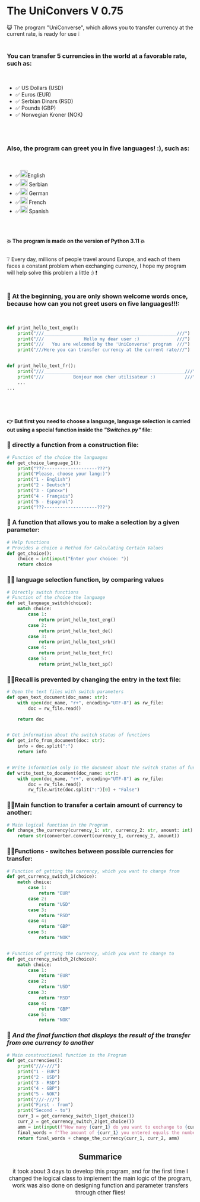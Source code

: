 # The UniConvers V 0.75

😺 The program "UniConverse", which allows you to transfer currency at the current rate, is ready for use ❕ 
<br />
<br />

### **You can transfer 5 currencies in the world at a favorable rate, such as:**
<br />

<ul>
    <li>✅ US Dollars (USD) </li>
    <li>✅ Euros (EUR) </li>
    <li>✅ Serbian Dinars (RSD) </li>
    <li>✅ Pounds (GBP) </li>
    <li>✅ Norwegian Kroner (NOK) </li>
</ul>
<br />
<br />

### **Also, the program can greet you in five languages! :), such as:**
<br />

<ul>
    <li>✅<img src="https://th.bing.com/th/id/OIP.lcElUjxX_dDwCNCb3KkG9QHaEo?pid=ImgDet&rs=1" style="width: 20px">English </li>
    <li>✅<img src="https://th.bing.com/th/id/R.20cca07dfda89b5054b68e5b54e2ddc0?rik=tLso0pVAlNKO9w&riu=http%3a%2f%2fwww.hqwallpapers.ru%2fwallpapers%2fflags%2fflag-serbii-774x435.jpg&ehk=AyW4Xr2XqoteTTUHmmKUhE3h%2fWJg9dgv6q4%2ftg522y8%3d&risl=&pid=ImgRaw&r=0"style="width: 20px"> Serbian </li>
    <li>✅<img src="https://th.bing.com/th/id/R.c69fe03f837a2557067c770656beda72?rik=xNJzv5LcCeFLAw&pid=ImgRaw&r=0" style="width: 20px"> German </li>
    <li>✅<img src="https://th.bing.com/th/id/OIP.OV6AUPcF7B_dxdEcgMZCdQHaE8?w=303&h=202&c=7&r=0&o=5&dpr=1.3&pid=1.71" style="width: 20px"> French </li>
    <li>✅<img src="https://th.bing.com/th/id/R.9d7997e4e13b1c737217f8d1a3f1c6f5?rik=2tCsgtAE5w6xoA&riu=http%3a%2f%2fechesters.co.uk%2fimages%2fposts%2fflag-of-spain.png&ehk=t0cUSAxXePoXOokg%2bPWqCFoxqJQ%2bXhrIA3V%2b9QQEeoM%3d&risl=&pid=ImgRaw&r=0" style="width: 20px"> Spanish </li>
</ul>
<br />
<br />

**💥 The program is made on the version of Python 3.11 💥**
<br />
<br />

❔ Every day, millions of people travel around Europe, and each of them faces a constant problem when exchanging currency, I hope my program will help solve this problem a little :) ❗
<br />
<br />

### 👋 At the beginning, you are only shown welcome words once, because how can you not greet users on five languages!!!:
<br />

```python 
def print_hello_text_eng():
    print("///__________________________________________________///")
    print("///               Hello my dear user :)              ///")
    print("///   You are welcomed by the 'UniConverse' program  ///")
    print("///Here you can transfer currency at the current rate///")


def print_hello_text_fr():
    print("///_____________________________________________________///")
    print("///           Bonjour mon cher utilisateur :)           ///")
    ...
...
```
<br />
<br />

### 
**👉 But first you need to choose a language, language selection is carried out using a special function inside the _"Switches.py"_ file:**
<br />

### 🔧 directly a function from a construction file:
```python 
# Function of the choice the languages
def get_choice_language_1():
    print("???--------------------???")
    print("Please, choose your lang:)")
    print("1 - English")
    print("2 - Deutsch")
    print("3 - Српски")
    print("4 - Français")
    print("5 - Espagnol")
    print("???--------------------???")
```

### 🔧 A function that allows you to make a selection by a given parameter:
```python 
# Help functions
# Provides a choice a Method for Calculating Certain Values
def get_choice():
    choice = int(input("Enter your choice: "))
    return choice
```
### 🔧🔑 language selection function, by comparing values
```python
# Directly switch functions
# Function of the choice the language
def set_language_switch(choice):
    match choice:
        case 1:
            return print_hello_text_eng()
        case 2:
            return print_hello_text_de()
        case 3:
            return print_hello_text_srb()
        case 4:
            return print_hello_text_fr()
        case 5:
            return print_hello_text_sp()
```

### 📢🚩Recall is prevented by changing the entry in the text file:
```python 
# Open the text files with switch parameters
def open_text_document(doc_name: str):
    with open(doc_name, "r+", encoding="UTF-8") as rw_file:
        doc = rw_file.read()

    return doc


# Get information about the switch status of functions
def get_info_from_document(doc: str):
    info = doc.split(":")
    return info


# Write information only in the document about the switch status of functions
def write_text_to_document(doc_name: str):
    with open(doc_name, "r+", encoding="UTF-8") as rw_file:
        doc = rw_file.read()
        rw_file.write(doc.split(":")[0] + "False")
```
### 🔧🚩Main function to transfer a certain amount of currency to another:
```python 
# Main logical function in the Program
def change_the_currency(currency_1: str, currency_2: str, amount: int):
    return str(converter.convert(currency_1, currency_2, amount))
```

### 🔧📜Functions - switches between possible currencies for transfer:
```python
# Function of getting the currency, which you want to change from
def get_currency_switch_1(choice):
    match choice:
        case 1:
            return "EUR"
        case 2:
            return "USD"
        case 3:
            return "RSD"
        case 4:
            return "GBP"
        case 5:
            return "NOK"


# Function of getting the currency, which you want to change to
def get_currency_switch_2(choice):
    match choice:
        case 1:
            return "EUR"
        case 2:
            return "USD"
        case 3:
            return "RSD"
        case 4:
            return "GBP"
        case 5:
            return "NOK"
```

### 🔰 _And the final function that displays the result of the transfer from one currency to another_

```python
# Main constructional function in the Program
def get_currencies():
    print("///-///")
    print("1 - EUR")
    print("2 - USD")
    print("3 - RSD")
    print("4 - GBP")
    print("5 - NOK")
    print("///-///")
    print("First - from")
    print("Second - to")
    curr_1 = get_currency_switch_1(get_choice())
    curr_2 = get_currency_switch_2(get_choice())
    amm = int(input(f"How many {curr_1} do you want to exchange to {curr_2}: "))
    final_words = f"The amount of {curr_1} you entered equals the number of {curr_2} equals: "
    return final_words + change_the_currency(curr_1, curr_2, amm)
```

<h2 style="text-align: center"> Summarice </h2>
<p style="text-align: center; font-size: 15px"> it took about 3 days to develop this program, and for the first time I changed the logical class to implement the main logic of the program, work was also done on designing function and parameter transfers through other files! </p>


